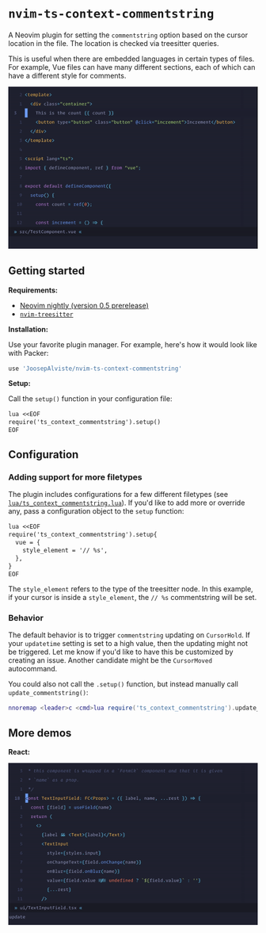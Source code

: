 # `nvim-ts-context-commentstring`

A Neovim plugin for setting the `commentstring` option based on the cursor 
location in the file. The location is checked via treesitter queries.

This is useful when there are embedded languages in certain types of files. For 
example, Vue files can have many different sections, each of which can have a 
different style for comments.

![Demo gif](demo/demo.gif)


## Getting started

**Requirements:**

- [Neovim nightly (version 0.5 
  prerelease)](https://github.com/neovim/neovim/releases/tag/nightly)
- [`nvim-treesitter`](https://github.com/nvim-treesitter/nvim-treesitter/)

**Installation:**

Use your favorite plugin manager. For example, here's how it would look like 
with Packer:

```lua
use 'JoosepAlviste/nvim-ts-context-commentstring'
```

**Setup:**

Call the `setup()` function in your configuration file:

```vim
lua <<EOF
require('ts_context_commentstring').setup()
EOF
```


## Configuration

### Adding support for more filetypes

The plugin includes configurations for a few different filetypes (see 
[`lua/ts_context_commentstring.lua`](./lua/ts_context_commentstring.lua)). If 
you'd like to add more or override any, pass a configuration object to the 
`setup` function:

```vim
lua <<EOF
require('ts_context_commentstring').setup{
  vue = {
    style_element = '// %s',
  },
}
EOF
```

The `style_element` refers to the type of the treesitter node. In this example, 
if your cursor is inside a `style_element`, the `// %s` commentstring will be 
set.

### Behavior

The default behavior is to trigger `commentstring` updating on `CursorHold`. If 
your `updatetime` setting is set to a high value, then the updating might not 
be triggered. Let me know if you'd like to have this be customized by creating 
an issue. Another candidate might be the `CursorMoved` autocommand.

You could also not call the `.setup()` function, but instead manually call 
`update_commentstring()`:

```lua
nnoremap <leader>c <cmd>lua require('ts_context_commentstring').update_commentstring()<cr>
```


## More demos

**React:**

![React demo gif](demo/react.gif)
